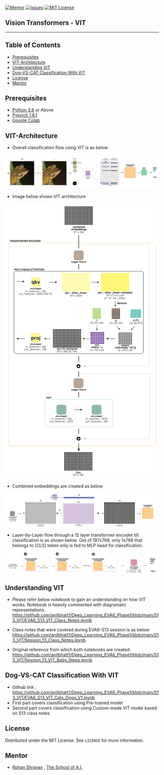 
<!-- PROJECT SHIELDS -->
<!--
*** I'm using markdown "reference style" links for readability.
*** Reference links are enclosed in brackets [ ] instead of parentheses ( ).
*** See the bottom of this document for the declaration of the reference variables
*** for contributors-url, forks-url, etc. This is an optional, concise syntax you may use.
*** https://www.markdownguide.org/basic-syntax/#reference-style-links
-->
[![Mentor][mentor-shield]][mentor-url]
[![Issues][issues-shield]][issues-url]
[![MIT License][license-shield]][license-url]

## Vision Transformers - VIT
________

<!-- TABLE OF CONTENTS -->
## Table of Contents

* [Prerequisites](#prerequisites)
* [VIT-Architecture](#VIT-Architecture)
* [Understanding VIT](#Understanding-VIY)
* [Dog-VS-CAT Classification With VIT](#Dog-VS-CAT-Classification-With-VIT)
* [License](#license)
* [Mentor](#mentor)

## Prerequisites

* [Python 3.8](https://www.python.org/downloads/) or Above
* [Pytorch 1.8.1](https://pytorch.org/)  
* [Google Colab](https://colab.research.google.com/)

<!-- VIT-Architecture -->
## VIT-Architecture

- Overall classification flow using VIT is as below

![ovr](https://github.com/anilbhatt1/Deep_Learning_EVA6_Phase1/blob/main/S13_VIT/VIT_In_a_nutshell.png)

- Image below shows VIT architecture

![VIT](https://github.com/anilbhatt1/Deep_Learning_EVA6_Phase1/blob/main/S13_VIT/VIT_Architecture.png)

- Combined embeddings are created as below

![Combined_Embeddings](https://github.com/anilbhatt1/Deep_Learning_EVA6_Phase1/blob/main/S13_VIT/Combined_Embedding_Creation.png)

- Layer-by-Layer flow through a 12 layer transformer encoder till classification is as shown below. Out of 197x768, only 1x768 that belongs to [CLS] token only is fed to MLP head for classification.

![VIT_Layer_Flow](https://github.com/anilbhatt1/Deep_Learning_EVA6_Phase1/blob/main/S13_VIT/Encoder_Layer_Flow.png)

<!-- Understanding-VIT -->
## Understanding VIT

- Please refer below notebook to gain an understanding on how VIT works. Notebook is heavily commented with diagramatic representations.
https://github.com/anilbhatt1/Deep_Learning_EVA6_Phase1/blob/main/S13_VIT/EVA6_S13_VIT_Class_Notes.ipynb

- Class notes that were covered during EVA6-S13 session is as below:
https://github.com/anilbhatt1/Deep_Learning_EVA6_Phase1/blob/main/S13_VIT/Session_13_Class_Notes.ipynb

- Original reference from which both notebooks are created:
https://github.com/anilbhatt1/Deep_Learning_EVA6_Phase1/blob/main/S13_VIT/Session_13_ViT_Baby_Steps.ipynb

<!-- Dog-VS-CAT-Classification-With-VIT -->
## Dog-VS-CAT Classification With VIT

- Github link : https://github.com/anilbhatt1/Deep_Learning_EVA6_Phase1/blob/main/S13_VIT/EVA6_S13_VIT_Cats_Dogs_V1.ipynb
- First part covers classification using Pre-trained model
- Second part covers classification using Custom-made VIT model based on S13 class notes

<!-- LICENSE -->
## License

Distributed under the MIT License. See `LICENSE` for more information.

<!-- MENTOR -->
## Mentor

* [Rohan Shravan](https://www.linkedin.com/in/rohanshravan/) , [The School of A.I.](https://theschoolof.ai/)

<!-- MARKDOWN LINKS & IMAGES -->
<!-- https://www.markdownguide.org/basic-syntax/#reference-style-links -->
[mentor-shield]: https://img.shields.io/badge/Mentor-mentor-yellowgreen
[mentor-url]: https://www.linkedin.com/in/rohanshravan/
[forks-shield]: https://img.shields.io/github/forks/othneildrew/Best-README-Template.svg?style=flat-square
[forks-url]: https://github.com/othneildrew/Best-README-Template/network/members
[stars-shield]: https://img.shields.io/github/stars/othneildrew/Best-README-Template.svg?style=flat-square
[stars-url]: https://github.com/othneildrew/Best-README-Template/stargazers
[issues-shield]: https://img.shields.io/github/issues/othneildrew/Best-README-Template.svg?style=flat-square
[issues-url]: https://github.com/othneildrew/Best-README-Template/issues
[license-shield]: https://img.shields.io/github/license/othneildrew/Best-README-Template.svg?style=flat-square
[license-url]: https://github.com/anilbhatt1/Deep_Learning_EVA4_Phase2/blob/master/LICENSE.txt
[linkedin-shield]: https://img.shields.io/badge/-LinkedIn-black.svg?style=flat-square&logo=linkedin&colorB=555




